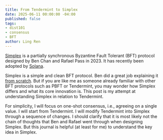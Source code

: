```yaml
---
title: From Tendermint to Simplex
date: 2025-06-11 00:00:00 -04:00
published: false
tags:
- dist101
- consensus
- BFT
author: Ling Ren
---
```


[Simplex](https://simplex.blog/) is a partially synchronous Byzantine Fault Tolerant (BFT) protocol designed by Ben Chan and Rafael Pass in 2023. It has recently been adopted by [Solana](https://solana.com/). 

Simplex is a simple and clean BFT protocol. Ben did a great job explaining it [from scratch](https://simplex.blog/). But if you are like me as someone already familiar with other BFT protocols such as PBFT or Tendermint, you may wonder how Simplex differs and what its core innovation is. This post is my attempt at understanding Simplex in relation to Tendermint. 

For simplicity, I will focus on one-shot consensus, i.e., agreeing on a single value. I will start from Tendermint. I will modify Tendermint into Simplex through a sequence of changes. I should clarify that it is most likely not the chain of thoughts that Ben and Rafael went through when designing Simplex. But this journal is helpful (at least for me) to understand the key idea in Simplex. 


